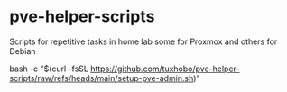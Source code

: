 # pve-helper-scripts
Scripts for repetitive tasks in home lab some for Proxmox and others for Debian

bash -c "$(curl -fsSL https://github.com/tuxhobo/pve-helper-scripts/raw/refs/heads/main/setup-pve-admin.sh)"
